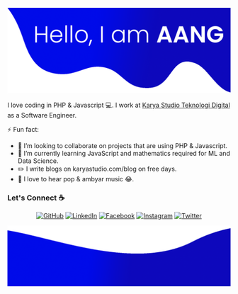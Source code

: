 ![alt text](./images/atas.png)

I love coding in PHP & Javascript 💻. I work at [Karya Studio Teknologi Digital](https://karyastudio.com/) as a Software Engineer.

<!--
**sisodiya2421/sisodiya2421** is a ✨ _special_ ✨ repository because its `README.md` (this file) appears on your GitHub profile.

Here are some ideas to get you started:

- 🔭 I’m currently working on ...
- 🌱 I’m currently learning ...
- 👯 I’m looking to collaborate on ...
- 🤔 I’m looking for help with ...
- 💬 Ask me about ...
- 📫 How to reach me: ...
- 😄 Pronouns: ...
- ⚡ Fun fact: ...
-->
⚡ Fun fact:
- 👯 I’m looking to collaborate on projects that are using PHP & Javascript.
- 🌱 I’m currently learning JavaScript and mathematics required for ML and Data Science.
- :pencil2: I write blogs on karyastudio.com/blog on free days.
- :musical_note: I love to hear pop & ambyar music 😂.


### Let's Connect :coffee:
<p align="center">
	<a href="https://www.instagram.com/karya_studio/"><img src="https://img.icons8.com/bubbles/50/000000/github.png" alt="GitHub"/></a>
	<a href="https://www.instagram.com/karya_studio/"><img src="https://img.icons8.com/bubbles/50/000000/linkedin.png" alt="LinkedIn"/></a>
	<a href="https://www.instagram.com/karya_studio/"><img src="https://img.icons8.com/bubbles/50/000000/facebook-new.png" alt="Facebook"/></a>
	<a href="https://www.instagram.com/karya_studio/"><img src="https://img.icons8.com/bubbles/50/000000/instagram.png" alt="Instagram"/></a>
	<a href="https://www.instagram.com/karya_studio/"><img src="https://img.icons8.com/bubbles/50/000000/twitter.png" alt="Twitter"/></a>
</p>

![alt text](./images/bawah.png)
